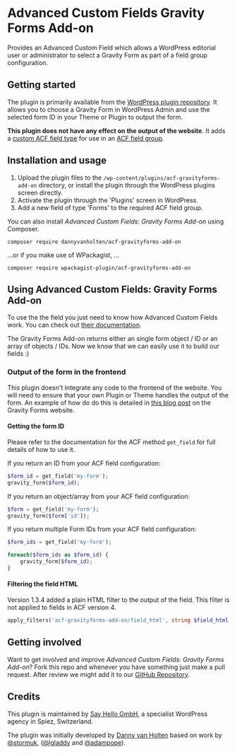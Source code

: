 # Advanced Custom Fields Gravity Forms Add-on

Provides an Advanced Custom Field which allows a WordPress editorial user or administrator to select a Gravity Form as part of a field group configuration.

## Getting started

The plugin is primarily available from the [WordPress plugin repository](http://www.wordpress.org/plugins/acf-gravityforms-add-on). It allows you to choose a Gravity Form in WordPress Admin and use the selected form ID in your Theme or Plugin to output the form.

**This plugin does not have any effect on the output of the website**. It adds a [custom ACF field type](https://www.advancedcustomfields.com/resources/creating-a-new-field-type/) for use in an [ACF field group](https://www.advancedcustomfields.com/resources/creating-a-field-group/).

## Installation and usage

1. Upload the plugin files to the `/wp-content/plugins/acf-gravityforms-add-on` directory, or install the plugin through the WordPress plugins screen directly.
2. Activate the plugin through the 'Plugins' screen in WordPress.
3. Add a new field of type 'Forms' to the required ACF field group.

You can also install _Advanced Custom Fields: Gravity Forms Add-on_ using Composer.

`composer require dannyvanholten/acf-gravityforms-add-on`

…or if you make use of WPackagist, …

`composer require wpackagist-plugin/acf-gravityforms-add-on`

## Using Advanced Custom Fields: Gravity Forms Add-on

To use the the field you just need to know how Advanced Custom Fields work. You can check out [their documentation](https://www.advancedcustomfields.com/resources/).

The Gravity Forms Add-on returns either an single form object / ID or an array of objects / IDs.
Now we know that we can easily use it to build our fields :)

### Output of the form in the frontend

This plugin doesn't integrate any code to the frontend of the website. You will need to ensure that
your own Plugin or Theme handles the output of the form. An example of how do do this is detailed in
[this blog post](https://www.gravityforms.com/blog/embed-forms-using-code/) on the Gravity Forms website.

#### Getting the form ID

Please refer to the documentation for the ACF method `get_field` for full details of how to use it.

If you return an ID from your ACF field configuration:

```php
$form_id = get_field('my-form');
gravity_form($form_id);
```

If you return an object/array from your ACF field configuration:

```php
$form = get_field('my-form');
gravity_form($form['id']);
```

If you return multiple Form IDs from your ACF field configuration:

```php
$form_ids = get_field('my-form');

foreach($form_ids as $form_id) {
    gravity_form($form_id);
}
```

#### Filtering the field HTML

Version 1.3.4 added a plain HTML filter to the output of the field. This filter is not applied to fields in ACF version 4.

```php
apply_filters('acf-gravityforms-add-on/field_html', string $field_html, array $field, string $field_options, string $multiple)
```

## Getting involved

Want to get involved and improve _Advanced Custom Fields: Gravity Forms Add-on_? Fork this repo and whenever you have something just make a pull request. After review we might add it to our [GitHub Repository](https://github.com/DannyvanHolten/acf-gravityforms-add-on).

## Credits

This plugin is maintained by [Say Hello GmbH](https://www.sayhello.ch/agency/), a specialist WordPress agency in Spiez, Switzerland.

The plugin was initially developed by [Danny van Holten](https://github.com/DannyvanHolten) based on work by [@stormuk](https://github.com/stormuk/Gravity-Forms-ACF-Field), ([@lgladdy](https://github.com/lgladdy) and [@adampope](https://github.com/adampope)).
